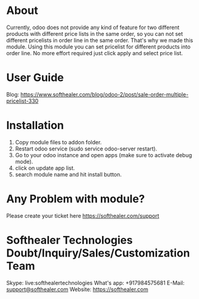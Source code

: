 About
============
Currently, odoo does not provide any kind of feature for two different products with different price lists in the same order, so you can not set different pricelists in order line in the same order. That's why we made this module. Using this module you can set pricelist for different products into order line. No more effort required just click apply and select price list.


User Guide
============
Blog: https://www.softhealer.com/blog/odoo-2/post/sale-order-multiple-pricelist-330
                
Installation
============
1) Copy module files to addon folder.
2) Restart odoo service (sudo service odoo-server restart).
3) Go to your odoo instance and open apps (make sure to activate debug mode).
4) click on update app list. 
5) search module name and hit install button.

Any Problem with module?
=====================================
Please create your ticket here https://softhealer.com/support

Softhealer Technologies Doubt/Inquiry/Sales/Customization Team
=====================================
Skype: live:softhealertechnologies
What's app: +917984575681
E-Mail: support@softhealer.com
Website: https://softhealer.com
